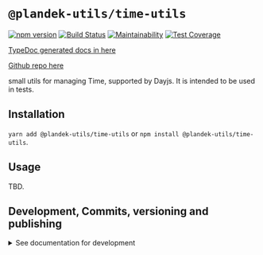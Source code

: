 # `@plandek-utils/time-utils`

[![npm version](https://badge.fury.io/js/%40plandek-utils%2Ftime-utils.svg)](https://badge.fury.io/js/%40plandek-utils%2Ftime-utils)
[![Build Status](https://travis-ci.org/plandek-utils/ts-time-utils.svg?branch=master)](https://travis-ci.org/plandek-utils/ts-time-utils)
[![Maintainability](https://api.codeclimate.com/v1/badges/6e14835096c932a7887c/maintainability)](https://codeclimate.com/github/plandek-utils/ts-time-utils/maintainability)
[![Test Coverage](https://api.codeclimate.com/v1/badges/6e14835096c932a7887c/test_coverage)](https://codeclimate.com/github/plandek-utils/ts-time-utils/test_coverage)

[TypeDoc generated docs in here](https://plandek-utils.github.io/ts-time-utils)

[Github repo here](https://github.com/plandek-utils/ts-time-utils)

small utils for managing Time, supported by Dayjs. It is intended to be used in tests.

## Installation

`yarn add @plandek-utils/time-utils` or `npm install @plandek-utils/time-utils`.

## Usage

TBD.

## Development, Commits, versioning and publishing

<details><summary>See documentation for development</summary>
<p>

See [The Typescript-Starter docs](https://github.com/bitjson/typescript-starter#bump-version-update-changelog-commit--tag-release).

### Commits and CHANGELOG

For commits, you should use [`commitizen`](https://github.com/commitizen/cz-cli)

```sh
yarn global add commitizen

#commit your changes:
git cz
```

As typescript-starter docs state:

This project is tooled for [conventional changelog](https://github.com/conventional-changelog/conventional-changelog) to make managing releases easier. See the [standard-version](https://github.com/conventional-changelog/standard-version) documentation for more information on the workflow, or [`CHANGELOG.md`](CHANGELOG.md) for an example.

```sh
# bump package.json version, update CHANGELOG.md, git tag the release
yarn run version
```

You may find a tool like [**`wip`**](https://github.com/bitjson/wip) helpful for managing work in progress before you're ready to create a meaningful commit.

### Creating the first version

Once you are ready to create the first version, run the following (note that `reset` is destructive and will remove all files not in the git repo from the directory).

```sh
# Reset the repo to the latest commit and build everything
yarn run reset && yarn run test && yarn run doc:html

# Then version it with standard-version options. e.g.:
# don't bump package.json version
yarn run version -- --first-release

# Other popular options include:

# PGP sign it:
# $ yarn run version -- --sign

# alpha release:
# $ yarn run version -- --prerelease alpha
```

And after that, remember to [publish the docs](#publish-the-docs).

And finally push the new tags to github and publish the package to npm.

```sh
# Push to git
git push --follow-tags origin master

# Publish to NPM (allowing public access, required if the package name is namespaced like `@somewhere/some-lib`)
yarn publish --access public
```

### Publish the Docs

```sh
yarn run doc:html && yarn run doc:publish
```

This will generate the docs and publish them in github pages.

### Generate a version

There is a single yarn command for preparing a new release. See [One-step publish preparation script in TypeScript-Starter](https://github.com/bitjson/typescript-starter#one-step-publish-preparation-script)

```sh
# Prepare a standard release
yarn prepare-release

# Push to git
git push --follow-tags origin master

# Publish to NPM (allowing public access, required if the package name is namespaced like `@somewhere/some-lib`)
yarn publish --access public
```

</p>
</details>
